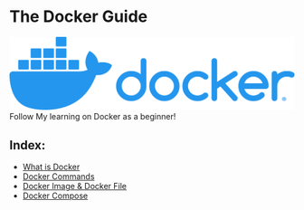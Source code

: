 # The Docker Guide
![image](https://github.com/Ayushmanglani/Docker/blob/master/docker.png)
Follow My learning on Docker as a beginner!

## Index:
 - [What is Docker](https://github.com/Ayushmanglani/Docker/tree/master/Introduction)
 - [Docker Commands](https://github.com/Ayushmanglani/Docker/tree/master/DockerCommands)
 - [Docker Image & Docker File](https://github.com/Ayushmanglani/Docker/tree/master/DockerImages)
 - [Docker Compose]()

